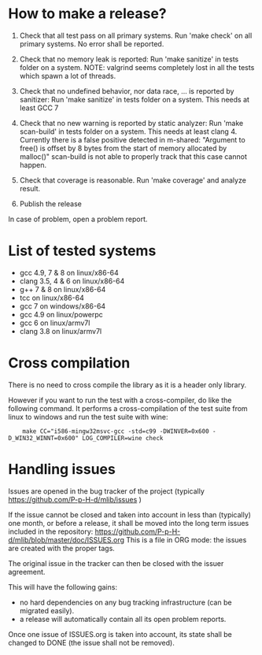 How to make a release?
======================

1) Check that all test pass on all primary systems.
   Run 'make check' on all primary systems.
   No error shall be reported.
   
2) Check that no memory leak is reported:
   Run 'make sanitize' in tests folder on a system.
   NOTE: valgrind seems completely lost in all the tests which spawn a lot of threads.
   
3) Check that no undefined behavior, nor data race, ... is reported by sanitizer:
   Run 'make sanitize'  in tests folder on a system.
   This needs at least GCC 7

4) Check that no new warning is reported by static analyzer:
   Run 'make scan-build' in tests folder on a system.
   This needs at least clang 4.
   Currently there is a false positive detected in m-shared:
   "Argument to free() is offset by 8 bytes from the start of memory allocated by malloc()"
   scan-build is not able to properly track that this case cannot happen.
   
5) Check that coverage is reasonable.
   Run 'make coverage' and analyze result.

6) Publish the release

In case of problem, open a problem report.


List of tested systems
=======================

* gcc 4.9, 7 & 8 on linux/x86-64
* clang 3.5, 4 & 6 on linux/x86-64
* g++ 7 & 8 on linux/x86-64
* tcc on linux/x86-64
* gcc 7 on windows/x86-64
* gcc 4.9 on linux/powerpc
* gcc 6 on linux/armv7l
* clang 3.8 on linux/armv7l


Cross compilation
=================

There is no need to cross compile the library as it is a header only library.

However if you want to run the test with a cross-compiler, do like the following
command. It performs a cross-compilation of the test suite from linux to windows
and run the test suite with wine:

        make CC="i586-mingw32msvc-gcc -std=c99 -DWINVER=0x600 -D_WIN32_WINNT=0x600" LOG_COMPILER=wine check


Handling issues
===============

Issues are opened in the bug tracker of the project (typically https://github.com/P-p-H-d/mlib/issues )

If the issue cannot be closed and taken into account in less than (typically) one month,
or before a release,
it shall be moved into the long term issues included in the repository:
https://github.com/P-p-H-d/mlib/blob/master/doc/ISSUES.org
This is a file in ORG mode: the issues are created with the proper tags.

The original issue in the tracker can then be closed with the issuer agreement.

This will have the following gains:

- no hard dependencies on any bug tracking infrastructure (can be migrated easily). 
- a release will automatically contain all its open problem reports.

Once one issue of ISSUES.org is taken into account,
its state shall be changed to DONE (the issue shall not be removed).
